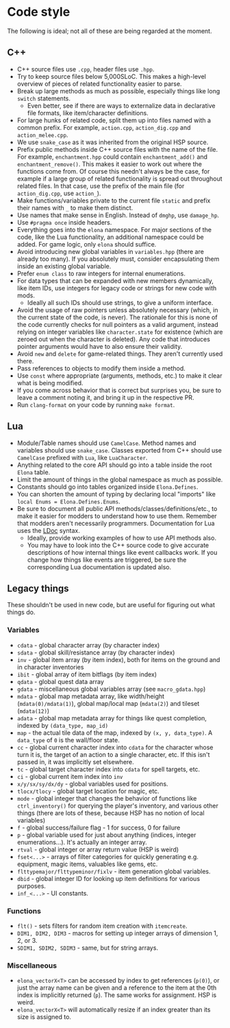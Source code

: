 # Code style
The following is ideal; not all of these are being regarded at the moment.

## C++

- C++ source files use `.cpp`, header files use `.hpp`.
- Try to keep source files below 5,000SLoC. This makes a high-level overview of pieces of related functionality easier to parse.
- Break up large methods as much as possible, especially things like long `switch` statements.
  + Even better, see if there are ways to externalize data in declarative file formats, like item/character definitions.
- For large hunks of related code, split them up into files named with a common prefix. For example, `action.cpp`, `action_dig.cpp` and `action_melee.cpp`.
- We use `snake_case` as it was inherited from the original HSP source.
- Prefix public methods inside C++ source files with the name of the file. For example, `enchantment.hpp` could contain `enchantment_add()` and `enchantment_remove()`. This makes it easier to work out where the functions come from. Of course this needn't always be the case, for example if a large group of related functionality is spread out throughout related files. In that case, use the prefix of the main file (for `action_dig.cpp`, use `action_`).
- Make functions/variables private to the current file `static` and prefix their names with `_` to make them distinct.
- Use names that make sense in English. Instead of `dmghp`, use `damage_hp`.
- Use `#pragma once` inside headers.
- Everything goes into the `elona` namespace. For major sections of the code, like the Lua functionality, an additional namespace could be added. For game logic, only `elona` should suffice.
- Avoid introducing new global variables in `variables.hpp` (there are already too many). If you absolutely must, consider encapsulating them inside an existing global variable.
- Prefer `enum class` to raw integers for internal enumerations.
- For data types that can be expanded with new members dynamically, like item IDs, use integers for legacy code or strings for new code with mods.
  + Ideally all such IDs should use strings, to give a uniform interface.
- Avoid the usage of raw pointers unless absolutely necessary (which, in the current state of the code, is never). The rationale for this is none of the code currently checks for null pointers as a valid argument, instead relying on integer variables like `character.state` for existence (which are zeroed out when the character is deleted). Any code that introduces pointer arguments would have to also ensure their validity.
- Avoid `new` and `delete` for game-related things. They aren't currently used there.
- Pass references to objects to modify them inside a method.
- Use `const` where appropriate (arguments, methods, etc.) to make it clear what is being modified.
- If you come across behavior that is correct but surprises you, be sure to leave a comment noting it, and bring it up in the respective PR.
- Run `clang-format` on your code by running `make format`.

## Lua
- Module/Table names should use `CamelCase`. Method names and variables should use `snake_case`. Classes exported from C++ should use `CamelCase` prefixed with `Lua`, like `LuaCharacter`.
- Anything related to the core API should go into a table inside the root `Elona` table.
- Limit the amount of things in the global namespace as much as possible.
- Constants should go into tables organized inside `Elona.Defines`.
- You can shorten the amount of typing by declaring local "imports" like `local Enums = Elona.Defines.Enums`.
- Be sure to document all public API methods/classes/definitions/etc., to make it easier for modders to understand how to use them. Remember that modders aren't necessarily programmers. Documentation for Lua uses the [LDoc](https://stevedonovan.github.io/ldoc/manual/doc.md.html) syntax.
  + Ideally, provide working examples of how to use API methods also.
  + You may have to look into the C++ source code to give accurate descriptions of how internal things like event callbacks work. If you change how things like events are triggered, be sure the corresponding Lua documentation is updated also.

## Legacy things
These shouldn't be used in new code, but are useful for figuring out what things do.

### Variables
- `cdata` - global character array (by character index)
- `sdata` - global skill/resistance array (by character index)
- `inv` - global item array (by item index), both for items on the ground and in character inventories
- `ibit` - global array of item bitflags (by item index)
- `qdata` - global quest data array
- `gdata` - miscellaneous global variables array (see `macro_gdata.hpp`)
- `mdata` - global map metadata array, like width/height (`mdata(0)/mdata(1)`), global map/local map (`mdata(2)`) and tileset (`mdata(12)`)
- `adata` - global map metadata array for things like quest completion, indexed by `(data_type, map_id)`
- `map` - the actual tile data of the map, indexed by `(x, y, data_type)`. A `data_type` of `0` is the wall/floor state.
- `cc` - global current character index into `cdata` for the character whose turn it is, the target of an action to a single character, etc. If this isn't passed in, it was implicitly set elsewhere.
- `tc` - global target character index into `cdata` for spell targets, etc.
- `ci` - global current item index into `inv`
- `x/y/sx/sy/dx/dy` - global variables used for positions.
- `tlocx/tlocy` - global target location for magic, etc.
- `mode` - global integer that changes the behavior of functions like `ctrl_inventory()` for querying the player's inventory, and various other things (there are lots of these, because HSP has no notion of local variables)
- `f` - global success/failure flag - 1 for success, 0 for failure
- `p` - global variable used for just about anything (indices, integer enumerations...). It's actually an integer array.
- `rtval` - global integer or array return value (HSP is weird)
- `fset<...>` - arrays of filter categories for quickly generating e.g. equipment, magic items, valuables like gems, etc.
- `flttypemajor/flttypeminor/fixlv` - item generation global variables.
- `dbid` - global integer ID for looking up item definitions for various purposes.
- `inf_<...>` - UI constants.

### Functions
- `flt()` - sets filters for random item creation with `itemcreate`.
- `DIM1, DIM2, DIM3` - macros for setting up integer arrays of dimension 1, 2, or 3.
- `SDIM1, SDIM2, SDIM3` - same, but for string arrays.

### Miscellaneous
- `elona_vectorX<T>` can be accessed by index to get references (`p(0)`), or just the array name can be given and a reference to the item at the 0th index is implicitly returned (`p`). The same works for assignment. HSP is weird.
- `elona_vectorX<T>` will automatically resize if an index greater than its size is assigned to.
